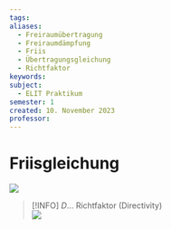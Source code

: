 ```yaml
---
tags: 
aliases:
  - Freiraumübertragung
  - Freiraumdämpfung
  - Friis
  - Übertragungsgleichung
  - Richtfaktor
keywords: 
subject:
  - ELIT Praktikum
semester: 1
created: 10. November 2023
professor:
---
```

 

# Friisgleichung

![](assets/Pasted%20image%2020231110131723.png)

> [!INFO] $D\dots$ Richtfaktor (Directivity)  
> ![](assets/Pasted%20image%2020231110132259.png)